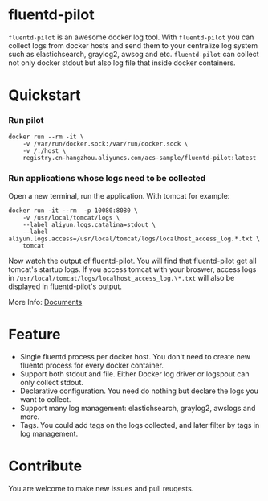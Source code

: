 fluentd-pilot
=============

`fluentd-pilot` is an awesome docker log tool. With `fluentd-pilot` you can collect logs from docker hosts and send them to your centralize log system such as elastichsearch, graylog2, awsog and etc. `fluentd-pilot` can collect not only docker stdout but also log file that inside docker containers.

Quickstart
==========

### Run pilot

```
docker run --rm -it \
    -v /var/run/docker.sock:/var/run/docker.sock \
    -v /:/host \
    registry.cn-hangzhou.aliyuncs.com/acs-sample/fluentd-pilot:latest
```

### Run applications whose logs need to be collected

Open a new terminal, run the application. With tomcat for example:

```
docker run -it --rm  -p 10080:8080 \
    -v /usr/local/tomcat/logs \
    --label aliyun.logs.catalina=stdout \
    --label aliyun.logs.access=/usr/local/tomcat/logs/localhost_access_log.*.txt \
    tomcat
```

Now watch the output of fluentd-pilot. You will find that fluentd-pilot get all tomcat's startup logs. If you access tomcat with your broswer, access logs in `/usr/local/tomcat/logs/localhost_access_log.\*.txt` will also be displayed in fluentd-pilot's output.

More Info: [Documents](docs/docs.md)

Feature
========

- Single fluentd process per docker host. You don't need to create new fluentd process for every docker container.
- Support both stdout and file. Either Docker log driver or logspout can only collect stdout.
- Declarative configuration. You need do nothing but declare the logs you want to collect.
- Support many log management: elastichsearch, graylog2, awslogs and more.
- Tags. You could add tags on the logs collected, and later filter by tags in log management.

Contribute
==========

You are welcome to make new issues and pull reuqests.

